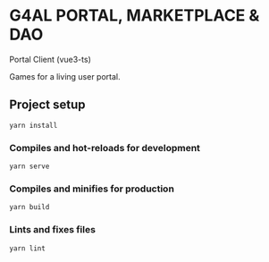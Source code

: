 # G4AL PORTAL, MARKETPLACE & DAO

Portal Client (vue3-ts)

Games for a living user portal.

## Project setup

```
yarn install
```

### Compiles and hot-reloads for development

```
yarn serve
```

### Compiles and minifies for production

```
yarn build
```

### Lints and fixes files

```
yarn lint
```
